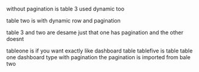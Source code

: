 without pagination is table 3 used  dynamic too


table two is with dynamic row and pagination



table 3 and two are desame just that one has pagination and the other doesnt



tableone is if you want exactly like dashboard table
tablefive is table  table one dashboard type with pagination
the pagination is imported from bale two